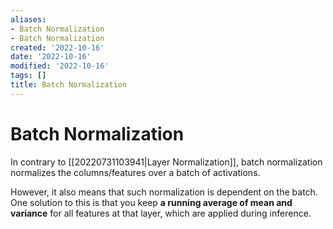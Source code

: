 ```yaml
---
aliases:
- Batch Normalization
- Batch Normalization
created: '2022-10-16'
date: '2022-10-16'
modified: '2022-10-16'
tags: []
title: Batch Normalization
---
```


# Batch Normalization

In contrary to [[20220731103941|Layer Normalization]], batch normalization normalizes the columns/features over a batch of activations.

However, it also means that such normalization is dependent on the batch. One solution to this is that you keep **a running average of mean and variance** for all features at that layer, which are applied during inference.